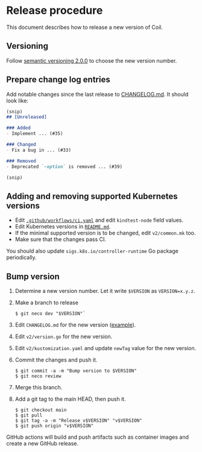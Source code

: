 Release procedure
=================

This document describes how to release a new version of Coil.

## Versioning

Follow [semantic versioning 2.0.0][semver] to choose the new version number.

## Prepare change log entries

Add notable changes since the last release to [CHANGELOG.md](CHANGELOG.md).
It should look like:

```markdown
(snip)
## [Unreleased]

### Added
- Implement ... (#35)

### Changed
- Fix a bug in ... (#33)

### Removed
- Deprecated `-option` is removed ... (#39)

(snip)
```

## Adding and removing supported Kubernetes versions

- Edit [`.github/workflows/ci.yaml`](.github/workflows/ci.yaml) and edit `kindtest-node` field values.
- Edit Kubernetes versions in [`README.md`](README.md).
- If the minimal supported version is to be changed, edit `v2/common.mk` too.
- Make sure that the changes pass CI.

You should also update `sigs.k8s.io/controller-runtime` Go package periodically.

## Bump version

1. Determine a new version number.  Let it write `$VERSION` as `VERSION=x.y.z`.
2. Make a branch to release

    ```console
    $ git neco dev "$VERSION"`
    ```

4. Edit `CHANGELOG.md` for the new version ([example][]).
5. Edit `v2/version.go` for the new version.
6. Edit `v2/kustomization.yaml` and update `newTag` value for the new version.
7. Commit the changes and push it.

    ```console
    $ git commit -a -m "Bump version to $VERSION"
    $ git neco review
    ```

8. Merge this branch.
6. Add a git tag to the main HEAD, then push it.

    ```console
    $ git checkout main
    $ git pull
    $ git tag -a -m "Release v$VERSION" "v$VERSION"
    $ git push origin "v$VERSION"
    ```

GitHub actions will build and push artifacts such as container images and
create a new GitHub release.

[semver]: https://semver.org/spec/v2.0.0.html
[example]: https://github.com/cybozu-go/etcdpasswd/commit/77d95384ac6c97e7f48281eaf23cb94f68867f79

